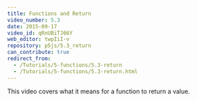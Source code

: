 ```yaml
---
title: Functions and Return
video_number: 5.3
date: 2015-09-17
video_id: qRnUBiTJ66Y
web_editor: twpIiI-v
repository: p5js/5.3_return
can_contribute: true
redirect_from:
  - /Tutorials/5-functions/5.3-return
  - /Tutorials/5-functions/5.3-return.html
---
```


This video covers what it means for a function to return a value.

